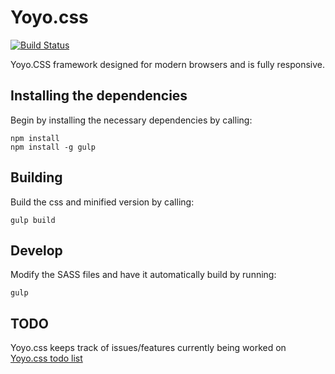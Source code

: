# Yoyo.css
[![Build Status](https://travis-ci.org/Bigalan09/Yoyo.css.svg?branch=master)](https://travis-ci.org/Bigalan09/YoYo.css)

Yoyo.CSS framework designed for modern browsers and is fully responsive.

## Installing the dependencies
Begin by installing the necessary dependencies by calling:

    npm install
    npm install -g gulp

## Building
Build the css and minified version by calling:

    gulp build

## Develop
Modify the SASS files and have it automatically build by running:

    gulp

## TODO

Yoyo.css keeps track of issues/features currently being worked on [Yoyo.css todo list](https://trello.com/b/7Az9gKJM/todo)
